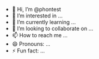 - 👋 Hi, I’m @phontest
- 👀 I’m interested in ...
- 🌱 I’m currently learning ...
- 💞️ I’m looking to collaborate on ...
- 📫 How to reach me ...
- 😄 Pronouns: ...
- ⚡ Fun fact: ...

<!---
phontest/phontest is a ✨ special ✨ repository because its `README.md` (this file) appears on your GitHub profile.
You can click the Preview link to take a look at your changes.
--->
